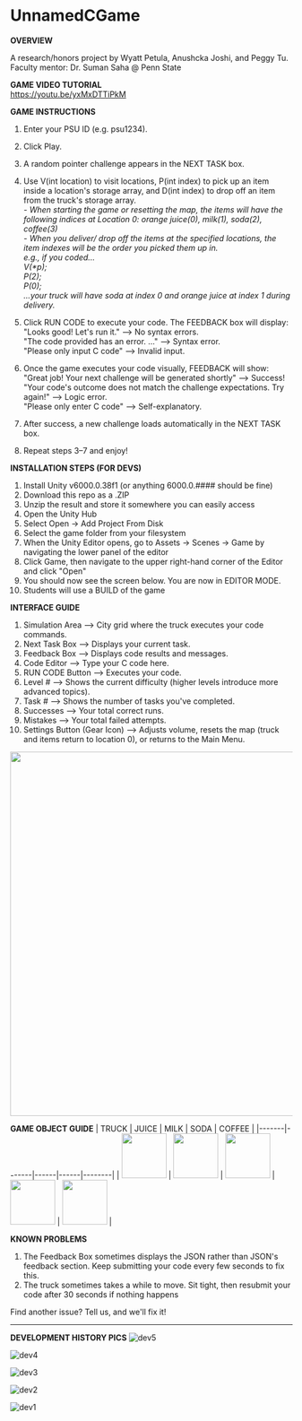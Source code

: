 # UnnamedCGame
**OVERVIEW**

A research/honors project by Wyatt Petula, Anushcka Joshi, and Peggy Tu. Faculty mentor: Dr. Suman Saha @ Penn State

**GAME VIDEO TUTORIAL**<br>
https://youtu.be/yxMxDTTiPkM
<be>

**GAME INSTRUCTIONS**
1. Enter your PSU ID (e.g. psu1234).
2. Click Play.
3. A random pointer challenge appears in the NEXT TASK box.
4. Use V(int location) to visit locations, P(int index) to pick up an item inside a location's storage array, and D(int index) to drop off an item from the truck's storage array.<br>
*- When starting the game or resetting the map, the items will have the following indices at Location 0: orange juice(0), milk(1), soda(2), coffee(3)<br>*
*- When you deliver/ drop off the items at the specified locations, the item indexes will be the order you picked them up in.<br>*
*e.g., if you coded...<br>*
*V(\*p);<br>*
*P(2);<br>*
*P(0);<br>*
*...your truck will have soda at index 0 and orange juice at index 1 during delivery.<br>*

6. Click RUN CODE to execute your code. The FEEDBACK box will display:<br>
"Looks good! Let's run it." –> No syntax errors.<br>
"The code provided has an error. ..." –> Syntax error.<br>
"Please only input C code" –> Invalid input.
7. Once the game executes your code visually, FEEDBACK will show:<br>
"Great job! Your next challenge will be generated shortly" –> Success!<br>
"Your code's outcome does not match the challenge expectations. Try again!" –> Logic error.<br>
"Please only enter C code" –> Self-explanatory.
9. After success, a new challenge loads automatically in the NEXT TASK box.
10. Repeat steps 3–7 and enjoy!

**INSTALLATION STEPS (FOR DEVS)**
1. Install Unity v6000.0.38f1 (or anything 6000.0.#### should be fine)
2. Download this repo as a .ZIP
3. Unzip the result and store it somewhere you can easily access
4. Open the Unity Hub
5. Select Open -> Add Project From Disk
6. Select the game folder from your filesystem
7. When the Unity Editor opens, go to Assets -> Scenes -> Game by navigating the lower panel of the editor
8. Click Game, then navigate to the upper right-hand corner of the Editor and click "Open"
9. You should now see the screen below. You are now in EDITOR MODE.
10. Students will use a BUILD of the game

**INTERFACE GUIDE**
1. Simulation Area –> City grid where the truck executes your code commands.
2. Next Task Box –> Displays your current task.
3. Feedback Box –> Displays code results and messages.
4. Code Editor –> Type your C code here.
5. RUN CODE Button –> Executes your code.
6. Level # –> Shows the current difficulty (higher levels introduce more advanced topics).
7. Task # –> Shows the number of tasks you've completed.
8. Successes –> Your total correct runs.
9. Mistakes –> Your total failed attempts.
10. Settings Button (Gear Icon) –> Adjusts volume, resets the map (truck and items return to location 0), or returns to the Main Menu.
<img width="650" src="https://github.com/user-attachments/assets/47008e2d-c44e-4a6a-9c8f-b3971592bb39">

**GAME OBJECT GUIDE**
| TRUCK | JUICE | MILK | SODA | COFFEE |
|-------|-------|------|------|--------|
| <img src="https://github.com/user-attachments/assets/d305fdb7-dcab-4701-bc2a-da5c0f88f682" width="80"/> | <img src="https://github.com/user-attachments/assets/30d72a47-a336-4648-aa44-775bee3f6b9b" width="80"/> | <img src="https://github.com/user-attachments/assets/4e6c1790-df5e-4365-ba1a-aa5745c83eff" width="80"/> | <img src="https://github.com/user-attachments/assets/a3848307-ea62-46be-8b6e-c808dab98b9c" width="80"/> | <img src="https://github.com/user-attachments/assets/2aa14161-14ba-4be1-bd48-a2f8df576f46" width="80"/> |


**KNOWN PROBLEMS**
1. The Feedback Box sometimes displays the JSON rather than JSON's feedback section. Keep submitting your code every few seconds to fix this.
2. The truck sometimes takes a while to move. Sit tight, then resubmit your code after 30 seconds if nothing happens

Find another issue? Tell us, and we'll fix it!
________________________________________________________________________________________________________________________

**DEVELOPMENT HISTORY PICS**
![dev5](https://i.imgur.com/9gdtKHU.png)

![dev4](https://i.imgur.com/TbAvDiu.png)

![dev3](https://i.imgur.com/T8BWVTG.png)

![dev2](https://i.imgur.com/o9Y4EQl.png)

![dev1](https://i.imgur.com/rZig6Ro.png)
